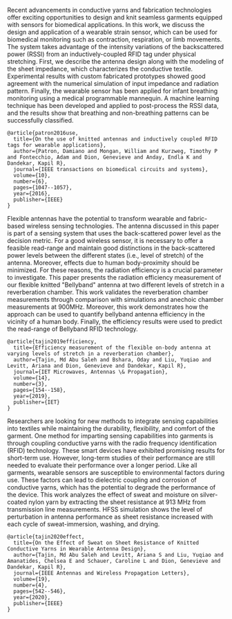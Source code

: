 Recent advancements in conductive yarns and fabrication technologies offer exciting opportunities to design and knit seamless garments equipped with sensors for biomedical applications. 
In this work, we discuss the design and application of a wearable strain sensor, which can be used for biomedical monitoring such as contraction, respiration, or limb movements. 
The system takes advantage of the intensity variations of the backscattered power (RSSI) from an inductively-coupled RFID tag under physical stretching. 
First, we describe the antenna design along with the modeling of the sheet impedance, which characterizes the conductive textile. 
Experimental results with custom fabricated prototypes showed good agreement with the numerical simulation of input impedance and radiation pattern. 
Finally, the wearable sensor has been applied for infant breathing monitoring using a medical programmable mannequin. 
A machine learning technique has been developed and applied to post-process the RSSI data, and the results show that breathing and non-breathing patterns can be successfully classified.

```
@article{patron2016use,
  title={On the use of knitted antennas and inductively coupled RFID tags for wearable applications},
  author={Patron, Damiano and Mongan, William and Kurzweg, Timothy P and Fontecchio, Adam and Dion, Genevieve and Anday, Endla K and Dandekar, Kapil R},
  journal={IEEE transactions on biomedical circuits and systems},
  volume={10},
  number={6},
  pages={1047--1057},
  year={2016},
  publisher={IEEE}
}
```

Flexible antennas have the potential to transform wearable and fabric-based wireless sensing technologies. 
The antenna discussed in this paper is part of a sensing system that uses the back-scattered power level as the decision metric. 
For a good wireless sensor, it is necessary to offer a feasible read-range and maintain good distinctions in the back-scattered power levels between the different states (i.e., level of stretch) of the antenna. 
Moreover, effects due to human body-proximity should be minimized. 
For these reasons, the radiation efficiency is a crucial parameter to investigate. 
This paper presents the radiation efficiency measurement of our flexible knitted "Bellyband" antenna at two different levels of stretch in a reverberation chamber.
This work validates the reverberation chamber measurements through comparison with simulations and anechoic chamber measurements at 900MHz. 
Moreover, this work demonstrates how the approach can be used to quantify bellyband antenna efficiency in the vicinity of a human body. 
Finally, the efficiency results were used to predict the read-range of Bellyband RFID technology.

```
@article{tajin2019efficiency,
  title={Efficiency measurement of the flexible on-body antenna at varying levels of stretch in a reverberation chamber},
  author={Tajin, Md Abu Saleh and Bshara, Oday and Liu, Yuqiao and Levitt, Ariana and Dion, Genevieve and Dandekar, Kapil R},
  journal={IET Microwaves, Antennas \& Propagation},
  volume={14},
  number={3},
  pages={154--158},
  year={2019},
  publisher={IET}
}
```

Researchers are looking for new methods to integrate sensing capabilities into textiles while maintaining the durability, flexibility, and comfort of the garment. 
One method for imparting sensing capabilities into garments is through coupling conductive yarns with the radio frequency identification (RFID) technology. 
These smart devices have exhibited promising results for short-term use. 
However, long-term studies of their performance are still needed to evaluate their performance over a longer period. 
Like all garments, wearable sensors are susceptible to environmental factors during use. 
These factors can lead to dielectric coupling and corrosion of conductive yarns, which has the potential to degrade the performance of the device. 
This work analyzes the effect of sweat and moisture on silver-coated nylon yarn by extracting the sheet resistance at 913 MHz from transmission line measurements.
HFSS simulation shows the level of perturbation in antenna performance as sheet resistance increased with each cycle of sweat-immersion, washing, and drying.

```
@article{tajin2020effect,
  title={On the Effect of Sweat on Sheet Resistance of Knitted Conductive Yarns in Wearable Antenna Design},
  author={Tajin, Md Abu Saleh and Levitt, Ariana S and Liu, Yuqiao and Amanatides, Chelsea E and Schauer, Caroline L and Dion, Genevieve and Dandekar, Kapil R},
  journal={IEEE Antennas and Wireless Propagation Letters},
  volume={19},
  number={4},
  pages={542--546},
  year={2020},
  publisher={IEEE}
}
```
